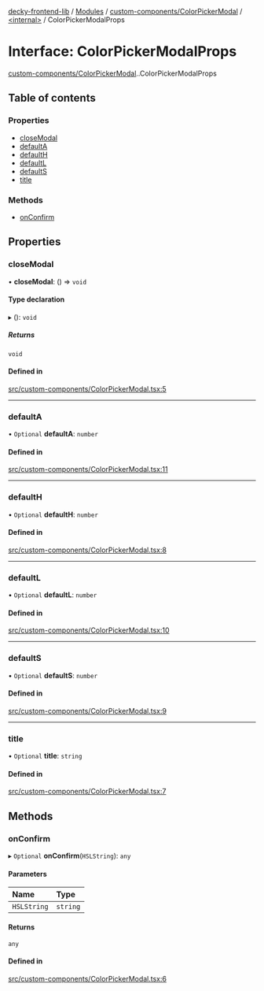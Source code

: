 [decky-frontend-lib](../README.md) / [Modules](../modules.md) / [custom-components/ColorPickerModal](../modules/custom_components_ColorPickerModal.md) / [<internal\>](../modules/custom_components_ColorPickerModal._internal_.md) / ColorPickerModalProps

# Interface: ColorPickerModalProps

[custom-components/ColorPickerModal](../modules/custom_components_ColorPickerModal.md).[<internal>](../modules/custom_components_ColorPickerModal._internal_.md).ColorPickerModalProps

## Table of contents

### Properties

- [closeModal](custom_components_ColorPickerModal._internal_.ColorPickerModalProps.md#closemodal)
- [defaultA](custom_components_ColorPickerModal._internal_.ColorPickerModalProps.md#defaulta)
- [defaultH](custom_components_ColorPickerModal._internal_.ColorPickerModalProps.md#defaulth)
- [defaultL](custom_components_ColorPickerModal._internal_.ColorPickerModalProps.md#defaultl)
- [defaultS](custom_components_ColorPickerModal._internal_.ColorPickerModalProps.md#defaults)
- [title](custom_components_ColorPickerModal._internal_.ColorPickerModalProps.md#title)

### Methods

- [onConfirm](custom_components_ColorPickerModal._internal_.ColorPickerModalProps.md#onconfirm)

## Properties

### closeModal

• **closeModal**: () => `void`

#### Type declaration

▸ (): `void`

##### Returns

`void`

#### Defined in

[src/custom-components/ColorPickerModal.tsx:5](https://github.com/SteamDeckHomebrew/decky-frontend-lib/blob/0f205e8/src/custom-components/ColorPickerModal.tsx#L5)

___

### defaultA

• `Optional` **defaultA**: `number`

#### Defined in

[src/custom-components/ColorPickerModal.tsx:11](https://github.com/SteamDeckHomebrew/decky-frontend-lib/blob/0f205e8/src/custom-components/ColorPickerModal.tsx#L11)

___

### defaultH

• `Optional` **defaultH**: `number`

#### Defined in

[src/custom-components/ColorPickerModal.tsx:8](https://github.com/SteamDeckHomebrew/decky-frontend-lib/blob/0f205e8/src/custom-components/ColorPickerModal.tsx#L8)

___

### defaultL

• `Optional` **defaultL**: `number`

#### Defined in

[src/custom-components/ColorPickerModal.tsx:10](https://github.com/SteamDeckHomebrew/decky-frontend-lib/blob/0f205e8/src/custom-components/ColorPickerModal.tsx#L10)

___

### defaultS

• `Optional` **defaultS**: `number`

#### Defined in

[src/custom-components/ColorPickerModal.tsx:9](https://github.com/SteamDeckHomebrew/decky-frontend-lib/blob/0f205e8/src/custom-components/ColorPickerModal.tsx#L9)

___

### title

• `Optional` **title**: `string`

#### Defined in

[src/custom-components/ColorPickerModal.tsx:7](https://github.com/SteamDeckHomebrew/decky-frontend-lib/blob/0f205e8/src/custom-components/ColorPickerModal.tsx#L7)

## Methods

### onConfirm

▸ `Optional` **onConfirm**(`HSLString`): `any`

#### Parameters

| Name | Type |
| :------ | :------ |
| `HSLString` | `string` |

#### Returns

`any`

#### Defined in

[src/custom-components/ColorPickerModal.tsx:6](https://github.com/SteamDeckHomebrew/decky-frontend-lib/blob/0f205e8/src/custom-components/ColorPickerModal.tsx#L6)
